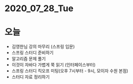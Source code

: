 # 2020_07_28_Tue

# 오늘

- 김영한님 강의 마무리 (스프링 입문)
- 스프링 스터디 준비하기
- 알고리즘 문제 풀기
- 이것이 자바다 가볍게 쭉 읽기 (인터페이스부터)
- 스프링 스터디 킥오프 미팅(오후 7시부터 - 9시, 모이자 수원 본점)
- 스터디 자료 정리하기
